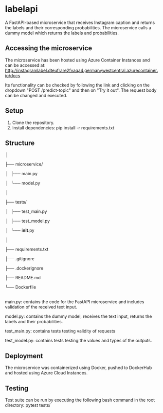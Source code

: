 # labelapi
A FastAPI-based microservice that receives Instagram caption and returns the labels and their corresponding probabilities. The microservice calls a dummy model which
returns the labels and probabilities. 

## Accessing the microservice
The microservice has been hosted using Azure Container Instances and can be accessed at: http://instagramlabel.dteufrare2fvaqa4.germanywestcentral.azurecontainer.io/docs

Its functionality can be checked by following the link and clicking on the dropdown "POST /predict-topic" and then on "Try it out". The request body can be changed and executed.

## Setup
1. Clone the repository.
2. Install dependencies:
pip install -r requirements.txt

## Structure
│

├── microservice/

│   ├── main.py

│   └── model.py

│

├── tests/

│   ├── test_main.py

│   ├── test_model.py

│   └── __init__.py

│

├── requirements.txt

├── .gitignore

├── .dockerignore

├── README.md

└── Dockerfile

<br>
main.py: contains the code for the FastAPI microservice and includes validation of the received text input.

model.py: contains the dummy model, receives the text input, returns the labels and their probabilities.

test_main.py: contains tests testing validity of requests

test_model.py: contains tests testing the values and types of the outputs. 

## Deployment
The microservice was containerized using Docker, pushed to DockerHub and hosted using Azure Cloud Instances. 

## Testing
Test suite can be run by executing the following bash command in the root directory: pytest tests/

